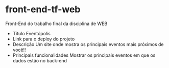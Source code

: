 # front-end-tf-web
Front-End do trabalho final da disciplina de WEB

- Título
Eventópolis
- Link para o deploy do projeto
- Descrição
Um site onde mostra os principais eventos mais próximos de você!!
- Principais funcionalidades
Mostrar os principais eventos em que os dados estão no back-end
